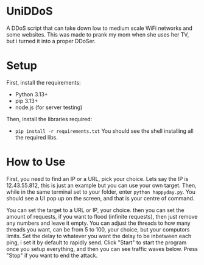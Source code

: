 # UniDDoS
A DDoS script that can take down low to medium scale WiFi networks and some websites. This was made to prank my mom when she uses her TV, but i turned it into a proper DDoSer.

# Setup

First, install the requirements:
  - Python 3.13+
  - pip 3.13+
  - node.js (for server testing)

Then, install the libraries required:
  - `pip install -r requirements.txt`
You should see the shell installing all the required libs.

# How to Use
First, you need to find an IP or a URL, pick your choice. Lets say the IP is 12.43.55.812, this is just an example but you can use your own target. Then, while in the same terminal set to your folder, enter `python happyday.py`. You should see a UI pop up on the screen, and that is your centre of command.

You can set the target to a URL or IP, your choice.
then you can set the amount of requests, if you want to flood (infinite requests), then just remove any numbers and leave it empty.
You can adjust the threads to how many threads you want, can be from 5 to 100, your choice, but your computors limits. 
Set the delay to whatever you want the delay to be inbetween each ping, i set it by default to rapidly send. 
Click "Start" to start the program once you setup everything, and then you can see traffic waves below. 
Press "Stop" if you want to end the attack.
